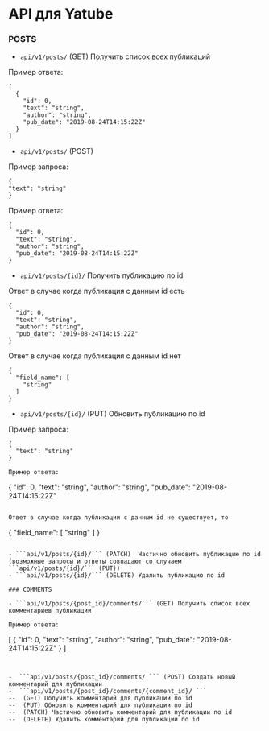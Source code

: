 # API для Yatube 

### POSTS

- ```api/v1/posts/``` (GET) Получить список всех публикаций    

Пример ответа:    

```
[
  {
    "id": 0,
    "text": "string",
    "author": "string",
    "pub_date": "2019-08-24T14:15:22Z"
  }
]

```

- ```api/v1/posts/``` (POST)

Пример запроса:    

```
{
"text": "string"
}

```

Пример ответа:    

```
{
  "id": 0,
  "text": "string",
  "author": "string",
  "pub_date": "2019-08-24T14:15:22Z"
}

```

- ```api/v1/posts/{id}/``` Получить публикацию по id    

Ответ в случае когда публикация с данным id есть

```
{
  "id": 0,
  "text": "string",
  "author": "string",
  "pub_date": "2019-08-24T14:15:22Z"
}
```

Ответ в случае когда публикация с данным id нет   

```
{
  "field_name": [
    "string"
  ]
}

```

- ```api/v1/posts/{id}/``` (PUT) Обновить публикацию по id

Пример запроса:

```
{
  "text": "string"
}

Пример ответа:   

```
{
  "id": 0,
  "text": "string",
  "author": "string",
  "pub_date": "2019-08-24T14:15:22Z"

```

Ответ в случае когда публикации с данным id не существует, то     

```
{
  "field_name": [
    "string"
  ]
}

```

- ```api/v1/posts/{id}/``` (PATCH)  Частично обновить публикацию по id   (возможные запросы и ответы совпадают со случаем ```api/v1/posts/{id}/``` (PUT))   
- ```api/v1/posts/{id}/``` (DELETE) Удалить публикацию по id    

### COMMENTS     

- ```api/v1/posts/{post_id}/comments/``` (GET) Получить список всех комментариев публикации      

Пример ответа:    

```
[
  {
    "id": 0,
    "text": "string",
    "author": "string",
    "pub_date": "2019-08-24T14:15:22Z"
  }
]

```


-  ```api/v1/posts/{post_id}/comments/ ``` (POST) Создать новый комментарий для публикации   
-  ```api/v1/posts/{post_id}/comments/{comment_id}/ ```
--  (GET) Получить комментарий для публикации по id   
--  (PUT) Обновить комментарий для публикации по id    
--  (PATCH) Частично обновить комментарий для публикации по id    
--  (DELETE) Удалить комментарий для публикации по id
